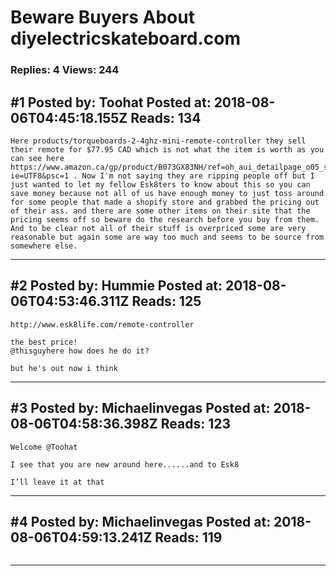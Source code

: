 # Beware Buyers About diyelectricskateboard.com

### Replies: 4 Views: 244

## \#1 Posted by: Toohat Posted at: 2018-08-06T04:45:18.155Z Reads: 134

```
Here products/torqueboards-2-4ghz-mini-remote-controller they sell their remote for $77.95 CAD which is not what the item is worth as you can see here https://www.amazon.ca/gp/product/B073GX83NH/ref=oh_aui_detailpage_o05_s00?ie=UTF8&psc=1 . Now I'm not saying they are ripping people off but I just wanted to let my fellow Esk8ters to know about this so you can save money because not all of us have enough money to just toss around for some people that made a shopify store and grabbed the pricing out of their ass. and there are some other items on their site that the pricing seems off so beware do the research before you buy from them. And to be clear not all of their stuff is overpriced some are very reasonable but again some are way too much and seems to be source from somewhere else.
```

---
## \#2 Posted by: Hummie Posted at: 2018-08-06T04:53:46.311Z Reads: 125

```
http://www.esk8life.com/remote-controller

the best price!
@thisguyhere how does he do it?

but he's out now i think
```

---
## \#3 Posted by: Michaelinvegas Posted at: 2018-08-06T04:58:36.398Z Reads: 123

```
Welcome @Toohat

I see that you are new around here......and to Esk8 

I’ll leave it at that
```

---
## \#4 Posted by: Michaelinvegas Posted at: 2018-08-06T04:59:13.241Z Reads: 119

```

```

---
